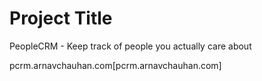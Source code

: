 # Project Title

PeopleCRM - Keep track of people you actually care about

pcrm.arnavchauhan.com[pcrm.arnavchauhan.com]
